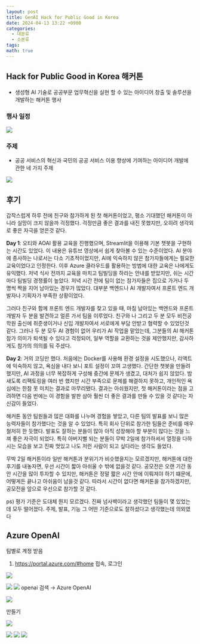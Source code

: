 ```yaml
---
layout: post
title: GenAI Hack for Public Good in Korea
date: 2024-04-13 13:22 +0900
categories:
  - 대분류
  - 소분류
tags: 
math: true
---
```


## Hack for Public Good in Korea 해커톤

- 생성형 AI 기술로 공공부문 업무혁신을 실현 할 수 있는 아이디어 창출 및 솔루션을 개발하는 해커톤 행사


### 행사 일정

![](https://i.imgur.com/LKOMPFU.jpeg)

### 주제
- 공공 서비스의 혁신과 국민의 공공 서비스 이용 향상에 기여하는 아이디어 개발에 관한 네 가지 주제

![](https://i.imgur.com/BKmzs6h.png)



## 후기

  
갑작스럽게 하루 전에 친구와 참가하게 된 첫 해커톤이었고, 평소 기대했던 해커톤이 아니라 실망이 크지 않을까 걱정했다. 걱정만큼 좋은 결과를 내진 못했지만, 오히려 생각외로 좋은 자극을 얻은것 같다.

**Day 1**: 오티와 AOAI 활용 교육을 진행했으며, Streamlit을 이용해 기본 챗봇을 구현하는 시간도 있었다. 이 내용은 유튜브 영상에서 쉽게 찾아볼 수 있는 수준이었다. AI 분야에 종사하는 나로서는 다소 기초적이었지만, AI에 익숙하지 않은 참가자들에게는 필요한 교육이었다고 인정한다. 이후 Azure 클라우드를 활용하는 방법에 대한 교육은 나에게도 유익했다. 저녁 식사 전까지 교육을 마치고 팀빌딩을 하라는 안내를 받았지만, 쉬는 시간마다 팀빌딩 경쟁률이 높았다. 저녁 시간 전에 팀이 없는 참가자들은 집으로 가거나 두 명씩 짝을 지어 남아있는 경우가 많았다. 대부분 백엔드나 AI 개발자여서 프론트 엔드 개발자나 기획자가 부족한 상황이었다.

그러다 친구와 함께 프론트 엔드 개발자를 찾고 있을 때, 마침 남아있는 백엔드와 프론트 개발자 두 분을 발견하고 얼른 가서 팀을 이루었다. 친구와 나 그리고 두 분 모두 비전공 학원 출신에 취준생이거나 신입 개발자여서 서로에게 부담 안받고 협력할 수 있었던것 같다. 그러나 두 분 모두 AI 경험이 없어 우리가 AI 작업을 맡았는데, 그분들의 AI 해커톤 참가 의미가 퇴색될 수 있다고 걱정되어, 일부 역할을 교환하는 것을 제안했지만, 감사하게도 참가의 의의를 둬 주셨다.

**Day 2**: 거의 코딩만 했다. 처음에는 Docker를 사용해 환경 설정을 시도했으나, 리액트에 익숙하지 않고, 욕심을 내다 보니 포트 설정이 꼬여 고생했다. 간단한 챗봇을 만들려 했지만, AI 과정을 너무 복잡하게 구성해 중간에 문제가 생겼고, 대처가 쉽지 않았다. 밤새도록 리팩토링을 여러 번 했지만 시간 부족으로 문제를 해결하지 못하고, 개인적인 욕심에는 한참 못 미치는 결과로 마무리됐다. 결과는 아쉬웠지만, 첫 해커톤이라는 점을 고려하면 다음 번에는 이 경험을 발판 삼아 훨씬 더 좋은 결과를 만들 수 있을 것 같다는 자신감이 들었다.

해커톤 동안 팀원들과 많은 대화를 나누며 경험을 쌓았고, 다른 팀의 발표를 보니 많은 능력자들이 참가했다는 것을 알 수 있었다. 특히 회사 단위로 참가한 팀들은 준비를 매우 철저히 한 듯했다. 발표도 잘하는 분들이 많아 아직 성장해야 할 부분이 많다는 것을 느껴 좋은 자극이 되었다. 특히 아버지뻘 되는 분들이 무박 2일에 참가하셔서 열정을 다하시는 모습을 보고 진짜 멋있고 나도 저런 사람이 되고 싶다라는 생각도 들었다.


무박 2일 해커톤이라 일반 해커톤과 분위기가 비슷했을지는 모르겠지만, 해커톤에 대한 후기를 내놓자면, 우선 시간이 짧아 아쉬울 수 밖에 없을것 같다. 공모전은 오랜 기간 동안 시간을 많이 투자할 수 있지만, 해커톤은 정말 짧은 시간 안에 이뤄져야 하기 떄문에, 어떻게든 끝나고 아쉬움이 남을것 같다. 따라서 시간이 없다면 해커톤을 참가하겠지만, 공모전을 앞으로 우선으로 참가할 것 같다. 

ps) 평가 기준은 도대체 뭔지 모르겠다. 진짜 넘사벽이라고 생각했던 팀들이 몇 있었는데 모두 떨어졌다. 주제, 발표, 기능 그 어떤 기준으로도 잘하셨다고 생각했는데 의외였다

## Azure OpenAI

팀별로 계정 받음

1. https://portal.azure.com/#home 접속, 로그인

![](https://i.imgur.com/UrTQ6yK.png)

![](https://i.imgur.com/uNcCPym.png)
![](https://i.imgur.com/vV9srKx.png)
openai 검색 → Azure OpenAI

![](https://i.imgur.com/Z6yko2x.png)

만들기

![](https://i.imgur.com/xZmGkpY.png)


![](https://i.imgur.com/yaErErZ.png)
![](https://i.imgur.com/GfDwmr2.png)
![](https://i.imgur.com/kJhKX5M.png)


